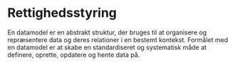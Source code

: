 # Rettighedsstyring

En datamodel er en abstrakt struktur, der bruges til at organisere og repræsentere data og deres relationer i en bestemt kontekst. Formålet med en datamodel er at skabe en standardiseret og systematisk måde at definere, oprette, opdatere og hente data på.
